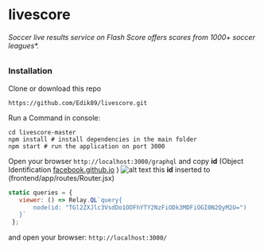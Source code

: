 # livescore 
###### Soccer live results service on Flash Score offers scores from 1000+ soccer leagues*. 
 

### Installation
Clone or download this repo 
```
https://github.com/Edik89/livescore.git
```
Run a Command in console: 
```shell
cd livescore-master
npm install # install dependencies in the main folder
npm start # run the application on port 3000
``` 

Open your browser `http://localhost:3000/graphql` 
and copy **id** (Object Identification [facebook.github.io](https://facebook.github.io/relay/docs/graphql-object-identification.html) )
![alt text](https://pp.vk.me/c638826/v638826770/125fd/VQcC4fyv-GA.jpg)
this **id** inserted to (frontend/app/routes/Router.jsx)
 ```js
 static queries = {
    viewer: () => Relay.QL`query{
        node(id: "TGl2ZXJlc3VsdDo1ODFhYTY2NzFiODk3MDFiOGI0N2QyM2U=")
    }`
  };
```
and open your browser: `http://localhost:3000/`
